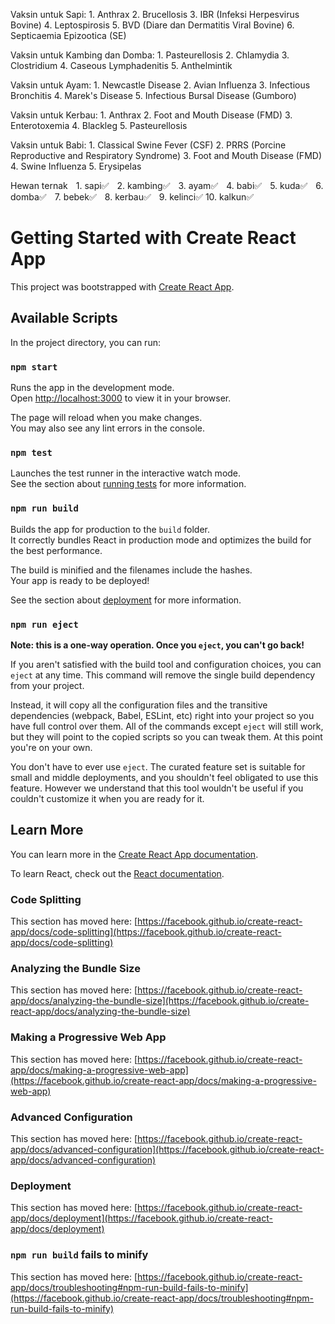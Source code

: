 Vaksin untuk Sapi:
1.⁠ ⁠Anthrax
2.⁠ ⁠Brucellosis
3.⁠ ⁠IBR (Infeksi Herpesvirus Bovine)
4.⁠ ⁠Leptospirosis
5.⁠ ⁠BVD (Diare dan Dermatitis Viral Bovine)
6.⁠ ⁠Septicaemia Epizootica (SE)

Vaksin untuk Kambing dan Domba:
1.⁠ ⁠Pasteurellosis
2.⁠ ⁠Chlamydia
3.⁠ ⁠Clostridium
4.⁠ ⁠Caseous Lymphadenitis
5.⁠ ⁠Anthelmintik

Vaksin untuk Ayam:
1.⁠ ⁠Newcastle Disease
2.⁠ ⁠Avian Influenza
3.⁠ ⁠Infectious Bronchitis
4.⁠ ⁠Marek's Disease
5.⁠ ⁠Infectious Bursal Disease (Gumboro)

Vaksin untuk Kerbau:
1.⁠ ⁠Anthrax
2.⁠ ⁠Foot and Mouth Disease (FMD)
3.⁠ ⁠Enterotoxemia
4.⁠ ⁠Blackleg
5.⁠ ⁠Pasteurellosis

Vaksin untuk Babi:
1.⁠ ⁠Classical Swine Fever (CSF)
2.⁠ ⁠PRRS (Porcine Reproductive and Respiratory Syndrome)
3.⁠ ⁠Foot and Mouth Disease (FMD)
4.⁠ ⁠Swine Influenza
5.⁠ ⁠Erysipelas

Hewan ternak
 1.⁠ ⁠sapi✅
 2.⁠ ⁠kambing✅
 3.⁠ ⁠ayam✅
 4.⁠ ⁠babi✅
 5.⁠ ⁠kuda✅
 6.⁠ ⁠domba✅
 7.⁠ ⁠bebek✅
 8.⁠ ⁠kerbau✅
 9.⁠ ⁠kelinci✅
10.⁠ ⁠kalkun✅

# Getting Started with Create React App

This project was bootstrapped with [Create React App](https://github.com/facebook/create-react-app).

## Available Scripts

In the project directory, you can run:

### `npm start`

Runs the app in the development mode.\
Open [http://localhost:3000](http://localhost:3000) to view it in your browser.

The page will reload when you make changes.\
You may also see any lint errors in the console.

### `npm test`

Launches the test runner in the interactive watch mode.\
See the section about [running tests](https://facebook.github.io/create-react-app/docs/running-tests) for more information.

### `npm run build`

Builds the app for production to the `build` folder.\
It correctly bundles React in production mode and optimizes the build for the best performance.

The build is minified and the filenames include the hashes.\
Your app is ready to be deployed!

See the section about [deployment](https://facebook.github.io/create-react-app/docs/deployment) for more information.

### `npm run eject`

**Note: this is a one-way operation. Once you `eject`, you can't go back!**

If you aren't satisfied with the build tool and configuration choices, you can `eject` at any time. This command will remove the single build dependency from your project.

Instead, it will copy all the configuration files and the transitive dependencies (webpack, Babel, ESLint, etc) right into your project so you have full control over them. All of the commands except `eject` will still work, but they will point to the copied scripts so you can tweak them. At this point you're on your own.

You don't have to ever use `eject`. The curated feature set is suitable for small and middle deployments, and you shouldn't feel obligated to use this feature. However we understand that this tool wouldn't be useful if you couldn't customize it when you are ready for it.

## Learn More

You can learn more in the [Create React App documentation](https://facebook.github.io/create-react-app/docs/getting-started).

To learn React, check out the [React documentation](https://reactjs.org/).

### Code Splitting

This section has moved here: [https://facebook.github.io/create-react-app/docs/code-splitting](https://facebook.github.io/create-react-app/docs/code-splitting)

### Analyzing the Bundle Size

This section has moved here: [https://facebook.github.io/create-react-app/docs/analyzing-the-bundle-size](https://facebook.github.io/create-react-app/docs/analyzing-the-bundle-size)

### Making a Progressive Web App

This section has moved here: [https://facebook.github.io/create-react-app/docs/making-a-progressive-web-app](https://facebook.github.io/create-react-app/docs/making-a-progressive-web-app)

### Advanced Configuration

This section has moved here: [https://facebook.github.io/create-react-app/docs/advanced-configuration](https://facebook.github.io/create-react-app/docs/advanced-configuration)

### Deployment

This section has moved here: [https://facebook.github.io/create-react-app/docs/deployment](https://facebook.github.io/create-react-app/docs/deployment)

### `npm run build` fails to minify

This section has moved here: [https://facebook.github.io/create-react-app/docs/troubleshooting#npm-run-build-fails-to-minify](https://facebook.github.io/create-react-app/docs/troubleshooting#npm-run-build-fails-to-minify)
